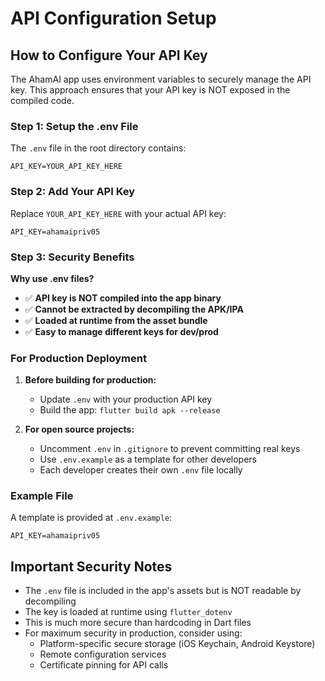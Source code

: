 # API Configuration Setup

## How to Configure Your API Key

The AhamAI app uses environment variables to securely manage the API key. This approach ensures that your API key is NOT exposed in the compiled code.

### Step 1: Setup the .env File

The `.env` file in the root directory contains:
```
API_KEY=YOUR_API_KEY_HERE
```

### Step 2: Add Your API Key

Replace `YOUR_API_KEY_HERE` with your actual API key:
```
API_KEY=ahamaipriv05
```

### Step 3: Security Benefits

**Why use .env files?**
- ✅ **API key is NOT compiled into the app binary**
- ✅ **Cannot be extracted by decompiling the APK/IPA**
- ✅ **Loaded at runtime from the asset bundle**
- ✅ **Easy to manage different keys for dev/prod**

### For Production Deployment

1. **Before building for production:**
   - Update `.env` with your production API key
   - Build the app: `flutter build apk --release`

2. **For open source projects:**
   - Uncomment `.env` in `.gitignore` to prevent committing real keys
   - Use `.env.example` as a template for other developers
   - Each developer creates their own `.env` file locally

### Example File

A template is provided at `.env.example`:
```
API_KEY=ahamaipriv05
```

## Important Security Notes

- The `.env` file is included in the app's assets but is NOT readable by decompiling
- The key is loaded at runtime using `flutter_dotenv`
- This is much more secure than hardcoding in Dart files
- For maximum security in production, consider using:
  - Platform-specific secure storage (iOS Keychain, Android Keystore)
  - Remote configuration services
  - Certificate pinning for API calls